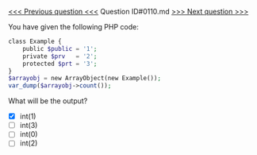 [<<< Previous question <<<](0109.md)  Question ID#0110.md  [>>> Next question >>>](0111.md) 

You have given the following PHP code:
```php
class Example {
    public $public = '1';
    private $prv   = '2';
    protected $prt = '3';
}
$arrayobj = new ArrayObject(new Example());
var_dump($arrayobj->count());
```
What will be the output?

- [x] int(1)
- [ ] int(3)
- [ ] int(0)
- [ ] int(2)
